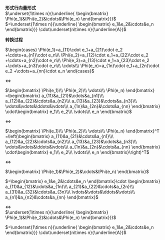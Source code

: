 **形式行向量形式**    
 $\underset{1\times n}{\underline{    
\begin{bmatrix}    
\Phi(e_1)&\Phi(e_2)&\cdots&\Phi(e_n)    
\end{bmatrix}}}$     
 $=\underset{1\times n}{\underline{    
\begin{bmatrix}    
e_1&e_2&\cdots&e_n    
\end{bmatrix}}}    
\cdot\underset{n\times n}{\underline{A}}$     
    
**转换过程**    
    
 $\begin{cases}    
\Phi(e_1)=a_{11}\cdot e_1+a_{21}\cdot e_2    
+\cdots+a_{n1}\cdot e_n\\\     
\Phi(e_2)=a_{12}\cdot e_1+a_{22}\cdot e_2    
+\cdots+a_{n2}\cdot e_n\\\     
\Phi(e_3)=a_{13}\cdot e_1+a_{23}\cdot e_2    
+\cdots+a_{n3}\cdot e_n\\\     
\cdots\\\     
\Phi(e_n)=a_{1n}\cdot e_1+a_{2n}\cdot e_2    
+\cdots+a_{nn}\cdot e_n    
\end{cases}$     
    
 $\Leftrightarrow$     
    
 $\begin{bmatrix}    
\Phi(e_1)\\\ \Phi(e_2)\\\ \vdots\\\ \Phi(e_n)    
\end{bmatrix}    
=\begin{bmatrix}    
a_{11}&a_{21}&\cdots&a_{n1}\\\     
a_{12}&a_{22}&\cdots&a_{n2}\\\     
a_{13}&a_{23}&\cdots&a_{n3}\\\     
\vdots&\vdots&\ddots&\vdots\\\     
a_{1n}&a_{2n}&\cdots&a_{nn}    
\end{bmatrix}    
\cdot\begin{bmatrix}    
e_1\\\ e_2\\\ \vdots\\\ e_n    
\end{bmatrix}$     
    
 $\Leftrightarrow$     
    
 $\begin{bmatrix}    
\Phi(e_1)\\\ \Phi(e_2)\\\ \vdots\\\ \Phi(e_n)    
\end{bmatrix}^T    
=\left(\begin{bmatrix}    
a_{11}&a_{21}&\cdots&a_{n1}\\\     
a_{12}&a_{22}&\cdots&a_{n2}\\\     
a_{13}&a_{23}&\cdots&a_{n3}\\\     
\vdots&\vdots&\ddots&\vdots\\\     
a_{1n}&a_{2n}&\cdots&a_{nn}    
\end{bmatrix}    
\cdot\begin{bmatrix}    
e_1\\\ e_2\\\ \vdots\\\ e_n    
\end{bmatrix}\right)^T$     
    
 $\Leftrightarrow$     
    
 $\begin{bmatrix}    
\Phi(e_1)&\Phi(e_2)&\cdots&\Phi(e_n)    
\end{bmatrix}$     
    
 $=\begin{bmatrix}    
e_1&e_2&\cdots&e_n    
\end{bmatrix}\cdot    
\begin{bmatrix}    
a_{11}&a_{12}&\cdots&a_{1n}\\\     
a_{21}&a_{22}&\cdots&a_{2n}\\\     
a_{31}&a_{32}&\cdots&a_{3n}\\\     
\vdots&\vdots&\ddots&\vdots\\\     
a_{n1}&a_{n2}&\cdots&a_{nn}    
\end{bmatrix}$     
    
    
 $\Leftrightarrow$     
 $\underset{1\times n}{\underline{    
\begin{bmatrix}    
\Phi(e_1)&\Phi(e_2)&\cdots&\Phi(e_n)    
\end{bmatrix}}}$     
    
 $=\underset{1\times n}{\underline{    
\begin{bmatrix}    
e_1&e_2&\cdots&e_n    
\end{bmatrix}}}    
\cdot\underset{n\times n}{\underline{A}}$     
